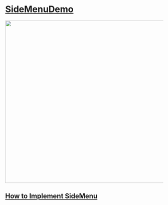 # [SideMenuDemo](https://www.youtube.com/watch?v=e8OtfA3YvSM)

<img width="516" src="https://github.com/YamamotoDesu/SideMenuDemo/blob/main/Gif/simpleSideMenu.gif">

## [How to Implement SideMenu](https://github.com/jonkykong/SideMenu)
